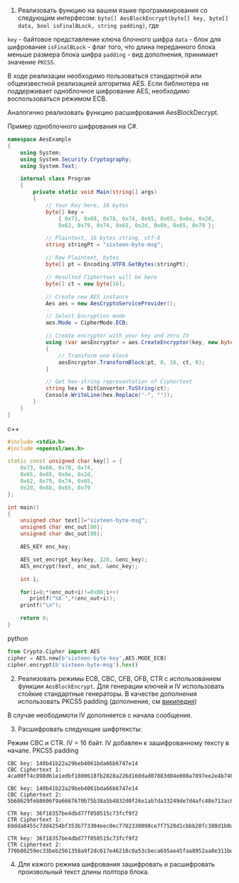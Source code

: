 1. Реализовать функцию на вашем языке программирования со следующим интерфесом:
`byte[] AesBlockEncrypt(byte[] key, byte[] data, bool isFinalBLock, string padding)`, где

`key` - байтовое представление ключа блочного шифра
`data` - блок для шифрования
`isFinalBLock` - флаг того, что длина переданного блока меньше размера блока шифра
`padding` - вид дополнения, принимает значение `PKCS5`.

В ходе реализации необходимо пользоваться стандартной или общеизвестной реализацией алгоритма AES. Если библиотера не поддерживает одноблочное шифрование AES, необходимо воспользоваться режимом ECB.

Аналогично реализовать функцию расшифрования AesBlockDecrypt.

Пример одноблочного шифрования на C#.
```csharp
namespace AesExample
{
    using System;
    using System.Security.Cryptography;
    using System.Text;

    internal class Program
    {
        private static void Main(string[] args)
        {
            // Your Key here, 16 bytes
            byte[] key =
                { 0x73, 0x69, 0x78, 0x74, 0x65, 0x65, 0x6e, 0x2d,
                0x62, 0x79, 0x74, 0x65, 0x2d, 0x6b, 0x65, 0x79 };

            // Plaintext, 16 bytes string, utf-8
            string stringPt = "sixteen-byte-msg";

            // Raw Plaintext, bytes
            byte[] pt = Encoding.UTF8.GetBytes(stringPt);

            // Resulted Ciphertext will be here
            byte[] ct = new byte[16];

            // Create new AES instance
            Aes aes = new AesCryptoServiceProvider();

            // Select Encryption mode
            aes.Mode = CipherMode.ECB;

            // Create encryptor with your key and zero IV
            using (var aesEncryptor = aes.CreateEncryptor(key, new byte[16]))
            {
                // Transform one block
                aesEncryptor.TransformBlock(pt, 0, 16, ct, 0);
            }

            // Get hex-string representation of Ciphertext
            string hex = BitConverter.ToString(ct);
            Console.WriteLine(hex.Replace("-", ""));
        }
    }
}
```

c++
```cpp
#include <stdio.h> 
#include <openssl/aes.h>   

static const unsigned char key[] = {
    0x73, 0x69, 0x78, 0x74, 
    0x65, 0x65, 0x6e, 0x2d,
    0x62, 0x79, 0x74, 0x65,
    0x2d, 0x6b, 0x65, 0x79
};

int main()
{
    unsigned char text[]="sixteen-byte-msg";
    unsigned char enc_out[80];
    unsigned char dec_out[80];

    AES_KEY enc_key;

    AES_set_encrypt_key(key, 128, &enc_key);
    AES_encrypt(text, enc_out, &enc_key);      

    int i;

    for(i=0;*(enc_out+i)!=0x00;i++)
       printf("%X ",*(enc_out+i));
    printf("\n");

    return 0;
} 
```

python
```python
from Crypto.Cipher import AES
cipher = AES.new(b'sixteen-byte-key',AES.MODE_ECB)
cipher.encrypt(b'sixteen-byte-msg').hex()
```

2. Реализовать режимы ECB, CBC, CFB, OFB, CTR с использованием функции `AesBlockEncrypt`. Для генерации ключей и IV использовать стойкие стандартные генераторы. В качестве дополнения использовать PKCS5 padding (дополнение, см [википедия](https://en.wikipedia.org/wiki/Padding_(cryptography)#PKCS%235_and_PKCS%237))

В случае неободимоти IV дополняется с начала сообщения.

3. Расшифровать следующие шифртексты:

Режим CBC и CTR. IV = 16 байт. IV добавлен к зашифрованному тексту в начале. PKCS5 padding


    CBC key: 140b41b22a29beb4061bda66b6747e14
    CBC Ciphertext 1: 4ca00ff4c898d61e1edbf1800618fb2828a226d160dad07883d04e008a7897ee2e4b7465d5290d0c0e6c6822236e1daafb94ffe0c5da05d9476be028ad7c1d81
    
    CBC key: 140b41b22a29beb4061bda66b6747e14
    CBC Ciphertext 2: 5b68629feb8606f9a6667670b75b38a5b4832d0f26e1ab7da33249de7d4afc48e713ac646ace36e872ad5fb8a512428a6e21364b0c374df45503473c5242a253
    
    CTR key: 36f18357be4dbd77f050515c73fcf9f2
    CTR Ciphertext 1: 69dda8455c7dd4254bf353b773304eec0ec7702330098ce7f7520d1cbbb20fc388d1b0adb5054dbd7370849dbf0b88d393f252e764f1f5f7ad97ef79d59ce29f5f51eeca32eabedd9afa9329
    
    CTR key: 36f18357be4dbd77f050515c73fcf9f2
    CTR Ciphertext 2: 770b80259ec33beb2561358a9f2dc617e46218c0a53cbeca695ae45faa8952aa0e311bde9d4e01726d3184c34451
    
4. Для кажого режима шифрования зашифровать и расшифровать произвольный текст длины полтора блока.
